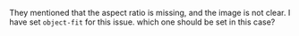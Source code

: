They mentioned that the aspect ratio is missing, and the image is not clear. I have set `object-fit` for this issue. which one should be set in this case?
